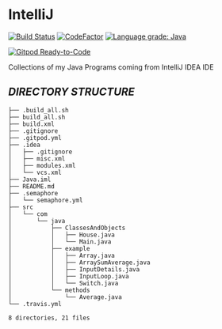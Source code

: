 # IntelliJ

[![Build Status](https://crazyuploader.semaphoreci.com/badges/IntelliJ.svg)](https://crazyuploader.semaphoreci.com/projects/IntelliJ) [![CodeFactor](https://www.codefactor.io/repository/github/crazyuploader/intellij/badge)](https://www.codefactor.io/repository/github/crazyuploader/intellij) [![Language grade: Java](https://img.shields.io/lgtm/grade/java/g/crazyuploader/IntelliJ.svg?logo=lgtm&logoWidth=18)](https://lgtm.com/projects/g/crazyuploader/IntelliJ/context:java)

[![Gitpod Ready-to-Code](https://img.shields.io/badge/Gitpod-Ready--to--Code-blue?logo=gitpod)](https://gitpod.io/#https://github.com/crazyuploader/IntelliJ)

Collections of my Java Programs coming from IntelliJ IDEA IDE

***DIRECTORY STRUCTURE***
---
```.
├── .build_all.sh
├── build_all.sh
├── build.xml
├── .gitignore
├── .gitpod.yml
├── .idea
│   ├── .gitignore
│   ├── misc.xml
│   ├── modules.xml
│   └── vcs.xml
├── Java.iml
├── README.md
├── .semaphore
│   └── semaphore.yml
├── src
│   └── com
│       └── java
│           ├── ClassesAndObjects
│           │   ├── House.java
│           │   └── Main.java
│           ├── example
│           │   ├── Array.java
│           │   ├── ArraySumAverage.java
│           │   ├── InputDetails.java
│           │   ├── InputLoop.java
│           │   └── Switch.java
│           └── methods
│               └── Average.java
└── .travis.yml

8 directories, 21 files
```
